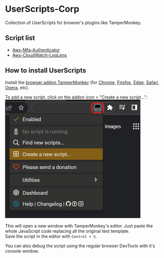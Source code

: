 
# UserScripts-Corp

Collection of UserScripts for browser's plugins like TamperMonkey.


## Script list

- [Aws-Mfa-Authenticator](./Scripts/Aws-Mfa-Authenticator/README.md)
- [Aws-CloudWatch-LogLens](./Scripts/Aws-CloudWatch-LogLens/README.md)



## How to install UserScripts

Install the [browser addon TamperMonkey](https://www.tampermonkey.net/ ) (for
[Chrome](https://chrome.google.com/webstore/detail/tampermonkey/dhdgffkkebhmkfjojejmpbldmpobfkfo?hl=en ),
[Firefox](https://addons.mozilla.org/en-US/firefox/addon/tampermonkey/ ),
[Edge](https://microsoftedge.microsoft.com/addons/detail/tampermonkey/iikmkjmpaadaobahmlepeloendndfphd ),
[Safari](https://apps.apple.com/app/apple-store/id1482490089?pt=117945903&ct=tm.net&mt=8 ),
[Opera](https://addons.opera.com/en/extensions/details/tampermonkey-beta/ ), etc).  

To add a new script, click on the addon icon > "Create a new script...":  
![TamperMonkey-CreateANewScript.png](./docs/imgs/TamperMonkey-CreateANewScript.png)  

This will open a new window with TamperMonkey's editor.
Just paste the whole JavaScript code replacing all the original text template.  
Save the script in the editor with `Control + S`.  

You can also debug the script using the regular browser DevTools with it's console window.  

